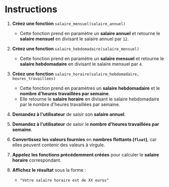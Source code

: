 # Instructions  

1. **Créez une fonction** `salaire_mensuel(salaire_annuel)`  
   * Cette fonction prend en paramètre un **salaire annuel** et retourne le **salaire mensuel** en divisant le salaire annuel par `12`.  

2. **Créez une fonction** `salaire_hebdomadaire(salaire_mensuel)`  
   * Cette fonction prend en paramètre un **salaire mensuel** et retourne le **salaire hebdomadaire** en divisant le salaire mensuel par `4`.  

3. **Créez une fonction** `salaire_horaire(salaire_hebdomadaire, heures_travaillees)`  
   * Cette fonction prend en paramètres un **salaire hebdomadaire** et le **nombre d'heures travaillées par semaine**.  
   * Elle retourne le **salaire horaire** en divisant le salaire hebdomadaire par le nombre d'heures travaillées par semaine.  

4. **Demandez à l'utilisateur** de saisir son **salaire annuel**.  

5. **Demandez à l'utilisateur** de saisir le **nombre d'heures travaillées par semaine**.  

6. **Convertissez les valeurs fournies** en **nombres flottants (`float`)**, car elles peuvent contenir des valeurs à virgule.  

7. **Appelez les fonctions précédemment créées** pour calculer le **salaire horaire** correspondant.  

8. **Affichez le résultat** sous la forme :  
   * `"Votre salaire horaire est de XX euros"`  
